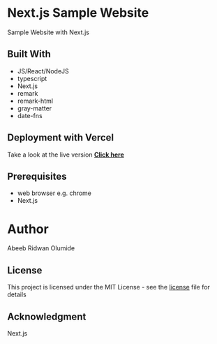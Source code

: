 # Next.js Sample Website
  Sample Website with Next.js

## Built With
  - JS/React/NodeJS
  - typescript
  - Next.js
  - remark
  - remark-html
  - gray-matter
  - date-fns

## Deployment with Vercel
  Take a look at the live version [**Click here**](https://sample-blog-eta.vercel.app/)  

## Prerequisites
  - web browser e.g. chrome
  - Next.js

# Author
  Abeeb Ridwan Olumide

## License
  This project is licensed under the MIT License - see the [license](license) file for details

## Acknowledgment
  Next.js 
